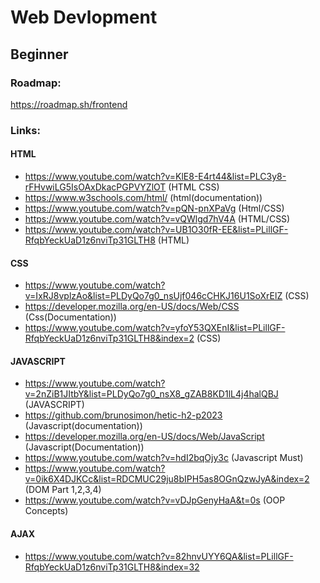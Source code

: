 # Web Devlopment<br/>
## Beginner<br/>
### Roadmap:
https://roadmap.sh/frontend <br/>
### Links:<br/>

#### HTML

* https://www.youtube.com/watch?v=KlE8-E4rt44&list=PLC3y8-rFHvwiLG5IsOAxDkacPGPVYZlOT (HTML CSS)<br/>
* https://www.w3schools.com/html/ (html(documentation))<br/>
* https://www.youtube.com/watch?v=pQN-pnXPaVg (Html/CSS) <br/>
* https://www.youtube.com/watch?v=vQWlgd7hV4A (HTML/CSS) <br/>
* https://www.youtube.com/watch?v=UB1O30fR-EE&list=PLillGF-RfqbYeckUaD1z6nviTp31GLTH8 (HTML) <br/>


#### CSS

* https://www.youtube.com/watch?v=IxRJ8vplzAo&list=PLDyQo7g0_nsUjf046cCHKJ16U1SoXrElZ (CSS)<br/>
* https://developer.mozilla.org/en-US/docs/Web/CSS (Css(Documentation)) <br/>
* https://www.youtube.com/watch?v=yfoY53QXEnI&list=PLillGF-RfqbYeckUaD1z6nviTp31GLTH8&index=2 (CSS) <br/>


#### JAVASCRIPT

* https://www.youtube.com/watch?v=2nZiB1JItbY&list=PLDyQo7g0_nsX8_gZAB8KD1lL4j4halQBJ (JAVASCRIPT)<br/>
* https://github.com/brunosimon/hetic-h2-p2023 (Javascript(documentation))<br/>
* https://developer.mozilla.org/en-US/docs/Web/JavaScript (Javascript(Documentation))<br/>
* https://www.youtube.com/watch?v=hdI2bqOjy3c (Javascript Must) <br/>
* https://www.youtube.com/watch?v=0ik6X4DJKCc&list=RDCMUC29ju8bIPH5as8OGnQzwJyA&index=2 (DOM Part 1,2,3,4) <br/>
* https://www.youtube.com/watch?v=vDJpGenyHaA&t=0s  (OOP Concepts)

#### AJAX

* https://www.youtube.com/watch?v=82hnvUYY6QA&list=PLillGF-RfqbYeckUaD1z6nviTp31GLTH8&index=32
